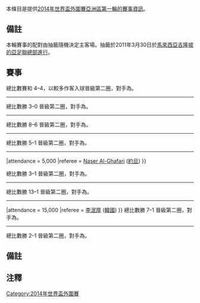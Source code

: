 本條目是提供[2014年世界盃外圍賽亞洲區第一輪的賽事資訊](https://zh.wikipedia.org/wiki/2014年世界盃外圍賽 "wikilink")。

## 備註

本輪賽事的配對由抽籤隨機決定主客場。抽籤於2011年3月30日於[馬來西亞](https://zh.wikipedia.org/wiki/馬來西亞 "wikilink")[吉隆坡的亞足聯總部進行](../Page/吉隆坡.md "wikilink")。

## 賽事

<div id="Malaysia v Chinese Taipei">

<div id="Chinese Taipei v Malaysia">

總比數賽和 4–4，以較多作客入球晉級第二圈，對手為。

-----

<div id="Bangladesh v Pakistan">

<div id="Pakistan v Bangladesh">

總比數勝 3–0 晉級第二圈，對手為。

-----

<div id="Cambodia v Laos">

<div id="Laos v Cambodia">

總比數勝 8–6 晉級第二圈，對手為。

-----

<div id="Sri Lanka v Philippines">

<div id="Philippines v Sri Lanka">

總比數勝 5–1 晉級第二圈，對手為。

-----

<div id="Afghanistan v Palestine">

|attendance = 5,000 |referee = [Naser
Al-Ghafari](https://zh.wikipedia.org/wiki/Naser_Al-Ghafari "wikilink")
([約旦](https://zh.wikipedia.org/wiki/約旦足球協會 "wikilink")) }}

<div id="Palestine v Afghanistan">

總比數勝 3–1 晉級第二圈，對手為。

-----

<div id="Vietnam v Macau">

<div id="Macau v Vietnam">

總比數勝 13–1 晉級第二圈，對手為。

-----

<div id="Nepal v Timor-Leste">

<div id="Timor-Leste v Nepal">

|attendance = 15,000 |referee =
[李泯厚](https://zh.wikipedia.org/wiki/李泯厚 "wikilink")
([韓國](../Page/韓國足球協會.md "wikilink")) }} 總比數勝 7–1 晉級第二圈，對手為。

-----

<div id="Mongolia v Myanmar">

<div id="Myanmar v Mongolia">

總比數勝 2–1 晉級第二圈，對手為。

## 備註

<references group="note" />

## 注釋

[Category:2014年世界盃外圍賽](https://zh.wikipedia.org/wiki/Category:2014年世界盃外圍賽 "wikilink")